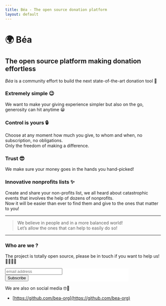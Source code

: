 ```yaml
---
title: Béa - The open source donation platform
layout: default
---
```


# 🌍 Béa

## The open source platform making donation effortless

*Béa* is a community effort to build the next state-of-the-art donation tool 🚀

### Extremely simple 😉

We want to make your giving experience simpler but also on the go, generosity can hit anytime 😀

### Control is yours 🔒

Choose at any moment how much you give, to whom and when, no subscription, no obligations.  
Only the freedom of making a difference.

### Trust 😎

We make sure your money goes in the hands you hand-picked!

### Innovative nonprofits lists ✨

Create and share your non-profits list, we all heard about catastrophic events that involves the help of dozens of nonprofits.  
Now it will be easier than ever to find them and give to the ones that matter to you!

---

> We believe in people and in a more balanced world!  
Let’s allow the ones that can help to easily do so!

---

### Who are we ?
The project is totally open source, please be in touch if you want to help us! 👩‍🚀👨‍🚀

<!-- Begin Mailchimp Signup Form --> <link href="//cdn-images.mailchimp.com/embedcode/slim-10_7.css" rel="stylesheet" type="text/css"> <style type="text/css"> #mc_embed_signup{background:#fff; clear:left; font:14px Helvetica,Arial,sans-serif;  width:400px; max-width:100%} /* Add your own Mailchimp form style overrides in your site stylesheet or in this style block. We recommend moving this block and the preceding CSS link to the HEAD of your HTML file. */ </style> <div id="mc_embed_signup"> <form action="https://gives.us8.list-manage.com/subscribe/post?u=9478a676a23e73e9922afc992&amp;id=9e77fea305" method="post" id="mc-embedded-subscribe-form" name="mc-embedded-subscribe-form" class="validate" target="_blank" novalidate> <div id="mc_embed_signup_scroll"> <input type="email" value="" name="EMAIL" class="email" id="mce-EMAIL" placeholder="email address" required> <!-- real people should not fill this in and expect good things - do not remove this or risk form bot signups--> <div style="position: absolute; left: -5000px;" aria-hidden="true"><input type="text" name="b_9478a676a23e73e9922afc992_9e77fea305" tabindex="-1" value=""></div> <div class="clear"><input type="submit" value="Subscribe" name="subscribe" id="mc-embedded-subscribe" class="button"></div> </div> </form> </div> <!--End mc_embed_signup-->

We are also on social media 🤓💖
- [https://github.com/bea-org](https://github.com/bea-org)
